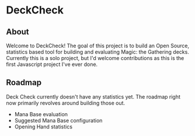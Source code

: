 # DeckCheck
## About
Welcome to DeckCheck! The goal of this project is to build an Open Source, statistics based tool for building and evaluating Magic: the Gathering decks. Currently this is a solo project, but I'd welcome contributions as this is the first Javascript project I've ever done.

## Roadmap
Deck Check currently doesn't have any statistics yet. The roadmap right now primarily revolves around building those out.
* Mana Base evaluation
* Suggested Mana Base configuration
* Opening Hand statistics